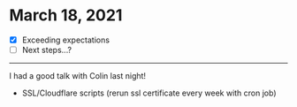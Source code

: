 # March 18, 2021

- [x] Exceeding expectations
- [ ] Next steps...?

---

I had a good talk with Colin last night!

- SSL/Cloudflare scripts (rerun ssl certificate every week with cron job)
